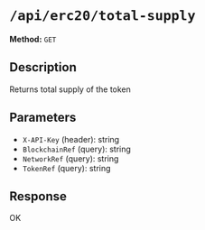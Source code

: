 # `/api/erc20/total-supply`

**Method:** `GET`  

## Description
Returns total supply of the token



## Parameters
- `X-API-Key` (header): string
- `BlockchainRef` (query): string
- `NetworkRef` (query): string
- `TokenRef` (query): string

## Response
OK
